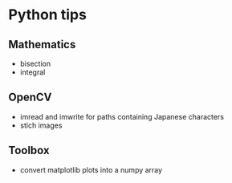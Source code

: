 # Python tips

## Mathematics
* bisection
* integral

## OpenCV
* imread and imwrite for paths containing Japanese characters
* stich images

## Toolbox
* convert matplotlib plots into a numpy array
